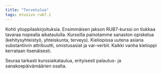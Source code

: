 ```yaml
---
title: "Tervetuloa"
tags: etusivu rub7.1
---
```


Kohti ylioppilaskirjoituksia. Ensimmäisen jakson RUB7-kurssi on tiukkaa tavaraa nopealla aikataululla. Kurssilla painotamme sanaston opiskelua (kehitysyhteistyö, yhteiskunta, terveys). Kieliopissa uutena asiana substantiivin attribuutti, omistusasiat ja var-verbit. Kaikki vanha kielioppi kerrataan itsenäisesti. 

Seuraa tarkasti kurssiaikataulua, erityisesti palautus- ja sanakoepäivämäärien osalta. 